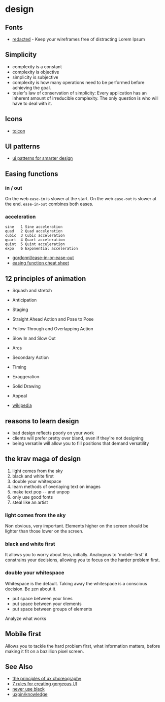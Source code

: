 # design

## Fonts
- [redacted](https://github.com/christiannaths/Redacted-Font) - Keep your wireframes free of distracting Lorem Ipsum

## Simplicity
- complexity is a constant
- complexity is objective
- simplicity is subjective
- complexity is how many operations need to be performed
  before achieving the goal.
- tesler's law of conservation of simplicity: Every application has an inherent
  amount of irreducible complexity. The only question is who will have to deal
  with it.

## Icons
- [toicon](http://www.toicon.com/)

## UI patterns
- [ui patterns for smarter design](http://www.awwwards.com/mastering-ui-patterns-for-smarter-design.html)

## Easing functions
### in / out
On the web `ease-in` is slower at the start. On the web `ease-out` is slower
at the end. `ease-in-out` combines both eases.

### acceleration
```
sine   1 Sine acceleration
quad   2 Quad acceleration
cubic  3 Cubic acceleration
quart  4 Quart acceleration
quint  5 Quint acceleration
expo   6 Exponential acceleration
```

- [gordonnl/ease-in-or-ease-out](https://medium.com/@gordonnl/ease-in-or-ease-out-ed9a0969042e)
- [easing function cheat sheet](http://easings.net/)

## 12 principles of animation
- Squash and stretch
- Anticipation
- Staging
- Straight Ahead Action and Pose to Pose
- Follow Through and Overlapping Action
- Slow In and Slow Out
- Arcs
- Secondary Action
- Timing
- Exaggeration
- Solid Drawing
- Appeal

- [wikipedia](https://en.wikipedia.org/wiki/12_basic_principles_of_animation)

## reasons to learn design
- bad design reflects poorly on your work
- clients will prefer pretty over bland, even if they're not designing
- being versatile will allow you to fill positions that demand versatility

## the krav maga of design
1. light comes from the sky
2. black and white first
3. double your whitespace
4. learn methods of overlaying text on images
5. make text pop -- and unpop
6. only use good fonts
7. steal like an artist

### light comes from the sky
Non obvious, very important. Elements higher on the screen should be lighter
than those lower on the screen.

### black and white first
It allows you to worry about less, initially. Analogous to 'mobile-first' it
constrains your decisions, allowing you to focus on the harder problem first.

### double your whitespace
Whitespace is the default. Taking away the whitespace is a conscious decision.
Be zen about it.

- put space between your lines
- put space between your elements
- put space between groups of elements

Analyze what works

## Mobile first
Allows you to tackle the hard problem first, what information matters, before
making it fit on a bazillion pixel screen.

## See Also
- [the principles of ux choreography](https://medium.com/@becca_u/the-principles-of-ux-choreography-69c91c2cbc2a)
- [7 rules for creating gorgeous UI](https://medium.com/@erikdkennedy/7-rules-for-creating-gorgeous-ui-part-1-559d4e805cda)
- [never use black](http://ianstormtaylor.com/design-tip-never-use-black/)
- [uxpin/knowledge](https://www.uxpin.com/knowledge.html)
